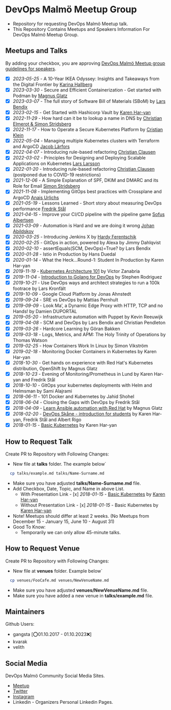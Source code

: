 # DevOps Malmö Meetup Group

- Repository for requesting DevOps Malmö Meetup talk.
- This Repository Contains Meetups and Speakers Information For DevOps Malmö Meetup Group.

## Meetups and Talks

By adding your checkbox, you are approving [DevOps Malmö Meetup group guidelines for speakers](guidelines.md).

- [x] *2023-05-25* - A 10-Year IKEA Odyssey: Insights and Takeaways from the Digital Frontier by [Karina Hallberg](talks/karina-hallberg.md)
- [x] *2023-03-30* - Secure and Efficient Containerization - Get started with Podman by [Magnus Glatz](talks/magnus_glatz.md)
- [x] *2023-03-07* - The full story of Software Bill of Materials (SBoM) by [Lars Bendix](talks/lars_bendix_andreas_goransson.md)
- [x] *2023-02-15* - Get Started with Hashicorp Vault by [Karen Har-yan](talks/karen-haryan-vault.md)
- [x] *2022-11-29* - How hard can it be to lookup a name in DNS by [Christian Elmerot & Simon Stridsberg](talks/elmerot-stridsberg.md)
- [x] *2022-11-17* - How to Operate a Secure Kubernetes Platform by [Cristian Klein](talks/cristian-klein.md)
- [x] *2022-05-04* - Managing multiple Kubernetes clusters with Terraform and ArgoCD [Jacob Lärfors](talks/jacob-larfors.md)
- [x] *2022-04-07* - Introducing rule-based refactoring [Christian Clausen](talks/christian-clausen.md)
- [x] *2022-03-02* - Principles for Designing and Deploying Scalable Applications on Kubernetes [Lars Larsson](talks/lars-larsson.md)
- [x] *2022-01-20* - Introducing rule-based refactoring [Christian Clausen](talks/christian-clausen.md) (postponed due to COVID-19 restrictions)
- [X] *2021-12-06* - A Simple Explanation of SPF, DKIM and DMARC and its Role for Email [Simon Stridsberg](talks/simon-stridsberg.md)
- [X] *2021-11-08* - Implementing GitOps best practices with Crossplane and ArgoCD [Anais Urlichs](talks/anais-urlichs.md)
- [X] *2021-05-19* - Lessons Learned - Short story about measuring DevOps performance [Fredrik Stål](talks/fredrik-metrics.md)
- [X] *2021-04-15* - Improve your CI/CD pipeline with the pipeline game [Sofus Albertsen](talks/pipeline-game.md)
- [x] *2021-03-09* - Automation is Hard and we are doing it wrong [Johan Abildskov](talks/johan-abildskov.md)
- [x] *2020-03-25* - Introducing Jenkins X by [Hardy Ferentschik](talks/hardy-ferentschik.md)
- [x] *2020-02-25* - GitOps in action, powered by Alexa by Jimmy Dahlqvist
- [x] *2020-02-10* - assertEquals(SCM, DevOps)=True? by Lars Bendix
- [x] *2020-01-28* - Istio in Production by Hans Duedal
- [x] *2020-01-14* - What the Heck...Round-1: Student In Production by Karen Har-yan
- [x] *2019-11-19* - [Kubernetes Architecture 101](https://1drv.ms/b/s!AkfPlO3svI6PiWlbWNo_y3XAXpbY?e=mazgQo) by Victor Zanabria
- [x] *2019-11-04* - [Introduction to Golang for DevOps](https://docs.google.com/presentation/d/1HiIKcAwCkYYhrBupiYXNmtjSC0svMvdWqLTbxL0WRw0/edit?usp=sharing) by Stephen Rodriguez
- [x] *2019-10-21* - Use DevOps ways and architect strategies to run a 100k footrace by Lars Kronfält
- [x] *2019-10-09* - Google Cloud Platform by Jonas Ahnstedt
- [x] *2019-09-24* - SRE vs DevOps by Mattias Pernhult
- [x] *2019-09-09* - Look Ma’, a Dynamic Edge Proxy with HTTP, TCP and no Hands! by Damien DUPORTAL
- [x] *2019-05-20* - Infrastructure automation with Puppet by Kevin Reeuwijk
- [x] *2019-04-08* - SCM and DevOps by Lars Bendix and Christian Pendleton
- [x] *2019-03-26* - Hardcore Learning by Göran Bakken
- [x] *2019-03-18* - Logs, Metrics, and APM: The Holy Trinity of Operations by Thomas Watson
- [x] *2019-02-25* - How Containers Work In Linux by Simon Vikström
- [x] *2019-02-18* - Monitoring Docker Containers in Kubernetes by Karen Har-yan
- [x] *2018-10-30* - Get hands on experience with Red Hat's Kubernetes distribution, OpenShift by Magnus Glatz
- [x] *2018-10-23* - Evening of Monitoring/Prometheus in Lund by Karen Har-yan and Fredrik Stål
- [x] *2018-10-10* - GitOps your kubernetes deployments with Helm and Helmsman by Sami Alajrami
- [x] *2018-06-11* - 101 Docker and Kubernetes by Jahid Shohel
- [x] *2018-06-04* - Closing the Gaps with DevOps by Fredrik Stål
- [x] *2018-04-09* - [Learn Ansible automation with Red Hat](https://goo.gl/ThoJBB) by Magnus Glatz
- [x] *2018-02-20* - [DevOps Skåne - introduction for students](https://goo.gl/K5sbk7) by Karen Har-yan, Fredrik Stål and Albert Rigo
- [x] *2018-01-15* - [Basic Kubernetes](https://goo.gl/GTHwyi) by Karen Har-yan

## How to Request Talk

Create PR to Repository with Following Changes:

- New file at **talks** folder. The example below\`
```sh
  cp talks/example.md talks/Name-Surname.md
```
- Make sure you have adjusted **talks/Name-Surname.md** file.
- Add Checkbox, Date, Topic, and Name in above List.
  - With Presentation Link    - [x] *2018-01-15* - [Basic Kubernetes](https://linktopresentation.com) by [Karen Har-yan](talks/Karen-Haryan.md)
  - Without Presentation Link - [x] *2018-01-15* - Basic Kubernetes by [Karen Har-yan](talks/Karen-Haryan.md)
- Note! Meetups should differ at least 2 weeks. (No Meetups from December 15 - January 15, June 10 - August 31)
- Good To Know:
  - Temporarily we can only allow 45-minute talks.

## How to Request Venue

Create PR to Repository with Following Changes:

- New file at **venues** folder. Example below\`
```sh
  cp venues/FooCafe.md venues/NewVenueName.md
```
- Make sure you have adjusted **venues/NewVenueName.md** file.
- Make sure you have added a new venue in **talks/example.md** file.

## Maintainers

Github Users:
- gangsta [:o:01.10.2017 - 01.10.2023:x:]
- kvarak
- velith

## Social Media

DevOps Malmö Community Social Media Sites.

 - [Meetup](https://www.meetup.com/DevOpsMalmo/)
 - [Twitter](https://twitter.com/DevopsMalmo)
 - [Instagram](https://www.instagram.com/devopsmalmo/)
 - Linkedin - Organizers Personal Linkedin Pages.

